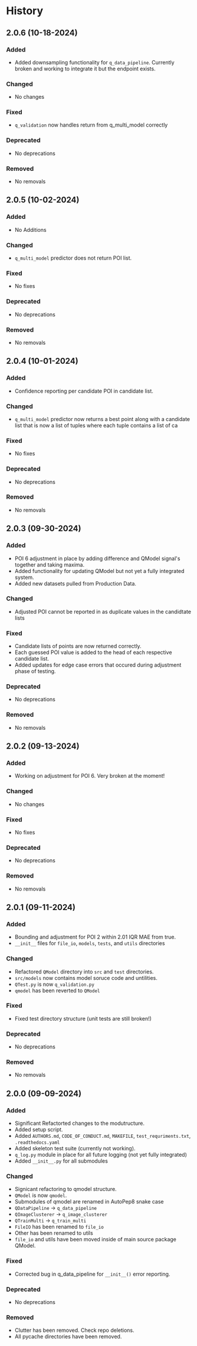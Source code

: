 # History
## 2.0.6 (10-18-2024)
### Added
- Added downsampling functionality for `q_data_pipeline`.  Currently broken and working to integrate it but the endpoint exists.

### Changed
- No changes

### Fixed
- `q_validation` now handles return from q_multi_model correctly

### Deprecated
- No deprecations

### Removed
- No removals

## 2.0.5 (10-02-2024)
### Added
- No Additions

### Changed
- `q_multi_model` predictor does not return POI list.

### Fixed
- No fixes

### Deprecated
- No deprecations

### Removed
- No removals
## 2.0.4 (10-01-2024)
### Added
- Confidence reporting per candidate POI in candidate list.

### Changed
- `q_multi_model` predictor now returns a best point along with a candidate list that is now a list of tuples where each tuple contains a list of ca

### Fixed
- No fixes

### Deprecated
- No deprecations

### Removed
- No removals

## 2.0.3 (09-30-2024)
### Added
- POI 6 adjustment in place by adding difference and QModel signal's together and taking maxima.
- Added functionality for updating QModel but not yet a fully integrated system.
- Added new datasets pulled from Production Data.

### Changed
- Adjusted POI cannot be reported in as duplicate values in the candidtate lists 

### Fixed
- Candidate lists of points are now returned correctly.
- Each guessed POI value is added to the head of each respective candidate list.
- Added updates for edge case errors that occured during adjustment phase of testing.

### Deprecated
- No deprecations

### Removed
- No removals

## 2.0.2 (09-13-2024)
### Added
- Working on adjustment for POI 6.  Very broken at the moment!

### Changed
- No changes

### Fixed
- No fixes

### Deprecated
- No deprecations

### Removed
- No removals

## 2.0.1 (09-11-2024)
### Added
- Bounding and adjustment for POI 2 within 2.01 IQR MAE from true.
- `__init__` files for `file_io`, `models`, `tests`, and `utils` directories

### Changed
- Refactored `QModel` directory into `src` and `test` directories.
- `src/models` now contains model soruce code and untilities.
- `QTest.py` is now `q_validation.py`
- `qmodel` has been reverted to `QModel`

### Fixed
- Fixed test directory structure (unit tests are still broken!)

### Deprecated
- No deprecations

### Removed
- No removals

## 2.0.0 (09-09-2024)
### Added
- Significant Refactorted changes to the modutructure.
- Added setup script.
- Added `AUTHORS.md`, `CODE_OF_CONDUCT.md`, `MAKEFILE`, `test_requriments.txt`, `.readthedocs.yaml`
- Added skeleton test suite (currently not working).
- `q_log.py` module in place for all future logging (not yet fully integrated)
- Added `__init__.py` for all submodules

### Changed
- Signicant refactoring to qmodel structure.
- `QModel` is now `qmodel`.
- Submodules of qmodel are renamed in AutoPep8 snake case
- `QDataPipeline` -> `q_data_pipeline`
- `QImageClusterer` -> `q_image_clusterer`
- `QTrainMulti` -> `q_train_multi`
- `FileIO` has been renamed to `file_io`
- Other has been renamed to utils
- `file_io` and utils have been moved inside of main source package QModel.

### Fixed
- Corrected bug in q_data_pipeline for `__init__()` error reporting.

### Deprecated
- No deprecations

### Removed
- Clutter has been removed. Check repo deletions.
- All pycache directories have been removed.
